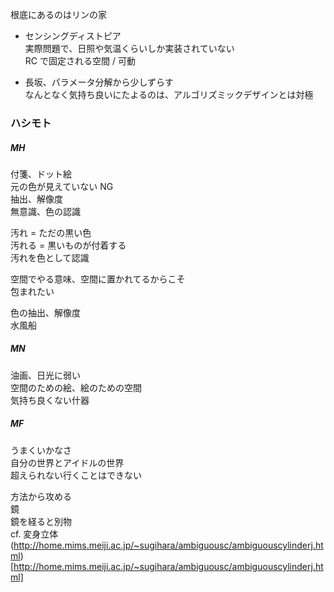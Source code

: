 根底にあるのはリンの家  

- センシングディストピア  
    実際問題で、日照や気温くらいしか実装されていない  
    RC で固定される空間 / 可動  


- 長坂、パラメータ分解から少しずらす  
    なんとなく気持ち良いにたよるのは、アルゴリズミックデザインとは対極  




### ハシモト  

##### MH  

付箋、ドット絵  
元の色が見えていない NG  
抽出、解像度  
無意識、色の認識  

汚れ = ただの黒い色  
汚れる = 黒いものが付着する  
汚れを色として認識  

空間でやる意味、空間に置かれてるからこそ  
包まれたい  

色の抽出、解像度  
水風船  

##### MN  

油画、日光に弱い  
空間のための絵、絵のための空間  
気持ち良くない什器  

##### MF  

うまくいかなさ  
自分の世界とアイドルの世界  
超えられない行くことはできない  

方法から攻める  
鏡  
鏡を経ると別物  
cf. 変身立体(http://home.mims.meiji.ac.jp/~sugihara/ambiguousc/ambiguouscylinderj.html)[http://home.mims.meiji.ac.jp/~sugihara/ambiguousc/ambiguouscylinderj.html]

